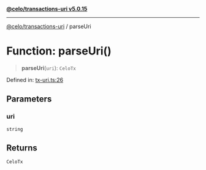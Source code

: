 [**@celo/transactions-uri v5.0.15**](../README.md)

***

[@celo/transactions-uri](../README.md) / parseUri

# Function: parseUri()

> **parseUri**(`uri`): `CeloTx`

Defined in: [tx-uri.ts:26](https://github.com/celo-org/developer-tooling/blob/master/packages/sdk/transactions-uri/src/tx-uri.ts#L26)

## Parameters

### uri

`string`

## Returns

`CeloTx`
